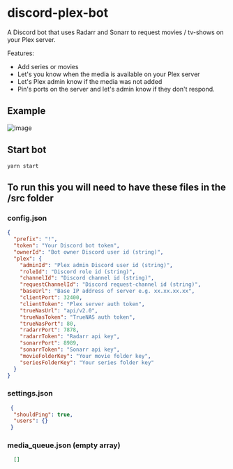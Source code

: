 # discord-plex-bot

A Discord bot that uses Radarr and Sonarr to request movies / tv-shows on your Plex server.

Features:
- Add series or movies
- Let's you know when the media is available on your Plex server
- Let's Plex admin know if the media was not added
- Pin's ports on the server and let's admin know if they don't respond.

## Example

![image](https://user-images.githubusercontent.com/16031201/131261376-e65da8aa-ea5f-43e2-ae6a-8d12ea988370.png)

## Start bot
```
yarn start
```

## To run this you will need to have these files in the /src folder

### config.json
```json
{
  "prefix": "!",
  "token": "Your Discord bot token",
  "ownerId": "Bot owner Discord user id (string)",
  "plex": {
    "adminId": "Plex admin Discord user id (string)",
    "roleId": "Discord role id (string)",
    "channelId": "Discord channel id (string)",
    "requestChannelId": "Discord request-channel id (string)",
    "baseUrl": "Base IP address of server e.g. xx.xx.xx.xx",
    "clientPort": 32400,
    "clientToken": "Plex server auth token",
    "trueNasUrl": "api/v2.0",
    "trueNasToken": "TrueNAS auth token",
    "trueNasPort": 80,
    "radarrPort": 7878,
    "radarrToken": "Radarr api key",
    "sonarrPort": 8989,
    "sonarrToken": "Sonarr api key",
    "movieFolderKey": "Your movie folder key",
    "seriesFolderKey": "Your series folder key"
  }
}
```

### settings.json
```json
 {
  "shouldPing": true,
  "users": {}
 }
``` 

### media_queue.json (empty array)
```json
  []
```
